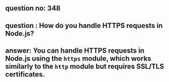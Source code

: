 
      
## question no: 348

## question : How do you handle HTTPS requests in Node.js?

## answer: You can handle HTTPS requests in Node.js using the `https` module, which works similarly to the `http` module but requires SSL/TLS certificates.
      